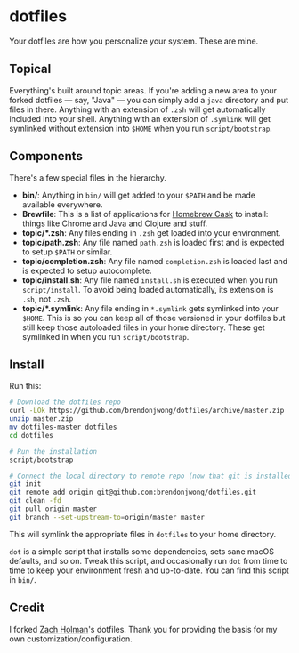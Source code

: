# dotfiles

Your dotfiles are how you personalize your system. These are mine.

## Topical

Everything's built around topic areas. If you're adding a new area to your
forked dotfiles — say, "Java" — you can simply add a `java` directory and put
files in there. Anything with an extension of `.zsh` will get automatically
included into your shell. Anything with an extension of `.symlink` will get
symlinked without extension into `$HOME` when you run `script/bootstrap`.

## Components

There's a few special files in the hierarchy.

- **bin/**: Anything in `bin/` will get added to your `$PATH` and be made
  available everywhere.
- **Brewfile**: This is a list of applications for 
  [Homebrew Cask](https://caskroom.github.io) to install: things like Chrome
  and Java and Clojure and stuff.
- **topic/\*.zsh**: Any files ending in `.zsh` get loaded into your
  environment.
- **topic/path.zsh**: Any file named `path.zsh` is loaded first and is
  expected to setup `$PATH` or similar.
- **topic/completion.zsh**: Any file named `completion.zsh` is loaded
  last and is expected to setup autocomplete.
- **topic/install.sh**: Any file named `install.sh` is executed when you run
  `script/install`. To avoid being loaded automatically, its extension is
  `.sh`, not `.zsh`.
- **topic/\*.symlink**: Any file ending in `*.symlink` gets symlinked into
  your `$HOME`. This is so you can keep all of those versioned in your dotfiles
  but still keep those autoloaded files in your home directory. These get
  symlinked in when you run `script/bootstrap`.

## Install

Run this:

```sh
# Download the dotfiles repo
curl -LOk https://github.com/brendonjwong/dotfiles/archive/master.zip
unzip master.zip
mv dotfiles-master dotfiles
cd dotfiles

# Run the installation
script/bootstrap

# Connect the local directory to remote repo (now that git is installed)
git init
git remote add origin git@github.com:brendonjwong/dotfiles.git
git clean -fd
git pull origin master
git branch --set-upstream-to=origin/master master
```

This will symlink the appropriate files in `dotfiles` to your home directory.

`dot` is a simple script that installs some dependencies, sets sane macOS
defaults, and so on. Tweak this script, and occasionally run `dot` from
time to time to keep your environment fresh and up-to-date. You can find
this script in `bin/`.

## Credit

I forked [Zach Holman](https://github.com/holman/dotfiles)'s dotfiles. Thank you for providing the basis for my own customization/configuration.
